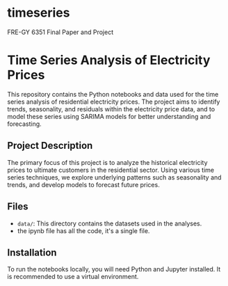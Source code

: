 # timeseries
FRE-GY 6351 Final Paper and Project

# Time Series Analysis of Electricity Prices

This repository contains the Python notebooks and data used for the time series analysis of residential electricity prices. The project aims to identify trends, seasonality, and residuals within the electricity price data, and to model these series using SARIMA models for better understanding and forecasting.

## Project Description

The primary focus of this project is to analyze the historical electricity prices to ultimate customers in the residential sector. Using various time series techniques, we explore underlying patterns such as seasonality and trends, and develop models to forecast future prices.

## Files

- `data/`: This directory contains the datasets used in the analyses.
- the ipynb file has all the code, it's a single file.

## Installation

To run the notebooks locally, you will need Python and Jupyter installed. It is recommended to use a virtual environment. 
